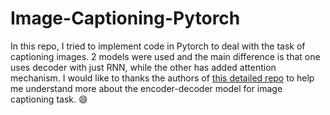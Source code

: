Image-Captioning-Pytorch
=====

In this repo, I tried to implement code in Pytorch to deal with the task of captioning images. 2 models were used and the main difference is that one uses decoder with just RNN, while the other has added attention mechanism. I would like to thanks the authors of 
[this detailed repo](https://github.com/sgrvinod/a-PyTorch-Tutorial-to-Image-Captioning) to help me understand more about the encoder-decoder model for image captioning task. :smile:
